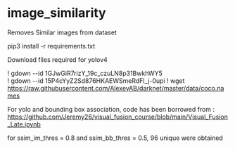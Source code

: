 # image_similarity
Removes Similar images from dataset

pip3 install -r requirements.txt

Download files required for yolov4

! gdown --id 1GJwGiR7rizY_19c_czuLN8p31BwkhWY5  
! gdown --id 15P4cYyZ2Sd876HKAEWSmeRdFl_j-0upi 
! wget https://raw.githubusercontent.com/AlexeyAB/darknet/master/data/coco.names


For yolo and bounding box association, code has been borrowed from : 
https://github.com/Jeremy26/visual_fusion_course/blob/main/Visual_Fusion_Late.ipynb



for ssim_im_thres = 0.8 and ssim_bb_thres = 0.5, 96 unique were obtained

